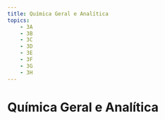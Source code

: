 ```yaml
---
title: Química Geral e Analítica
topics:
    - 3A
    - 3B
    - 3C
    - 3D
    - 3E
    - 3F
    - 3G
    - 3H
---
```


# Química Geral e Analítica

